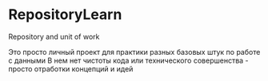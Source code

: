 # RepositoryLearn
Repository and unit of work

Это просто личный проект для практики разных базовых штук по работе с данными
В нем нет чистоты кода или технического совершенства - просто отработки концепций и идей
